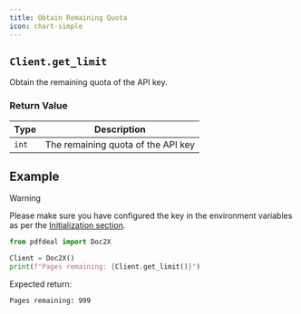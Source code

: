 ```yaml
---
title: Obtain Remaining Quota
icon: chart-simple
---
```


## `Client.get_limit`

Obtain the remaining quota of the API key.

### Return Value

| Type | Description |
|------|-------------|
| `int` | The remaining quota of the API key |

## Example

> [!warning]
> Please make sure you have configured the key in the environment variables as per the [Initialization section](Init.md).

```python
from pdfdeal import Doc2X

Client = Doc2X()
print(f"Pages remaining: {Client.get_limit()}")
```

Expected return:

```bash
Pages remaining: 999
```
